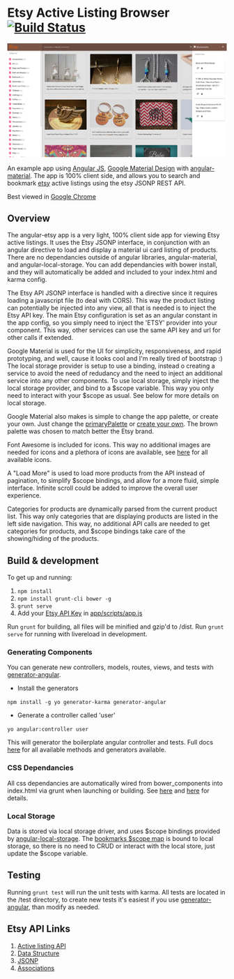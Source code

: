 # Etsy Active Listing Browser [![Build Status](https://travis-ci.org/mlabieniec/angular-etsy.svg)](https://travis-ci.org/mlabieniec/angular-etsy)

![Screenshot](https://raw.githubusercontent.com/mlabieniec/angular-etsy/master/app/images/screenshot.png "Screenshot")

An example app using [Angular JS](https://angularjs.org), [Google Material Design](http://www.google.com/design/spec/material-design/introduction.html) with [angular-material](https://material.angularjs.org). The app is 100% client side, and allows you to search and bookmark [etsy](https://etsy.com) active listings using the etsy JSONP REST API.

Best viewed in [Google Chrome](https://google.com/chrome)

## Overview
The angular-etsy app is a very light, 100% client side app for viewing Etsy active listings. It uses the Etsy JSONP interface, in conjunction with an angular directive to load and display a material ui card listing of products. There are no dependancies outside of angular libraries, angular-material, and angular-local-storage. You can add dependancies with bower install, and they will automatically be added and included to your index.html and karma config.

The Etsy API JSONP interface is handled with a directive since it requires loading a javascript file (to deal with CORS). This way the product listing can potentially be injected into any view, all that is needed is to inject the Etsy API key. The main Etsy configuration is set as an angular constant in the app config, so you simply need to inject the 'ETSY' provider into your component. This way, other services can use the same API key and url for other calls if extended. 

Google Material is used for the UI for simplicity, responsiveness, and rapid prototyping, and well, cause it looks cool and I'm really tired of bootstrap :) The local storage provider is setup to use a binding, instead o creating a service to avoid the need of redudancy and the need to inject an additional service into any other components. To use local storage, simply inject the local storage provider, and bind to a $scope variable. This way you only need to interact with your $scope as usual. See below for more details on local storage.

Google Material also makes is simple to change the app palette, or create your own. Just change the [primaryPalette](https://github.com/mlabieniec/angular-etsy/blob/master/app/scripts/app.js#L28) or [create your own](https://material.angularjs.org/#/Theming/03_configuring_a_theme). The brown palette was chosen to match better the Etsy brand.

Font Awesome is included for icons. This way no additional images are needed for icons and a plethora of icons are available, see [here](http://fortawesome.github.io/Font-Awesome/icons/) for all available icons.

A "Load More" is used to load more products from the API instead of pagination, to simplify $scope bindings, and allow for a more fluid, simple interface. Infinite scroll could be added to improve the overall user experience.

Categories for products are dynamically parsed from the current product list. This way only categories that are displaying products are listed in the left side navigation. This way, no additional API calls are needed to get categories for products, and $scope bindings take care of the showing/hiding of the products.

## Build & development

To get up and running:

1. `npm install`
2. `npm install grunt-cli bower -g`
3. `grunt serve`
4. Add your [Etsy API Key](https://www.etsy.com/developers/register) in [app/scripts/app.js](https://github.com/mlabieniec/angular-etsy/blob/master/app/scripts/app.js#L43)

Run `grunt` for building, all files will be minified and gzip'd to /dist. Run `grunt serve` for running with livereload in development.

### Generating Components
You can generate new controllers, models, routes, views, and tests with [generator-angular](https://github.com/yeoman/generator-angular).

 - Install the generators 

`npm install -g yo generator-karma generator-angular`

 - Generate a controller called 'user'

`yo angular:controller user`

This will generator the boilerplate angular controller and tests. Full docs [here](https://github.com/yeoman/generator-angular) for all available methods and generators available.

### CSS Dependancies
All css dependancies are automatically wired from bower_components into index.html via grunt when launching or building. See [here](https://github.com/mlabieniec/angular-etsy/blob/master/app/index.html#L11) and [here](https://github.com/mlabieniec/angular-etsy/blob/master/Gruntfile.js#L179) for details.

### Local Storage
Data is stored via local storage driver, and uses $scope bindings provided by [angular-local-storage](https://github.com/grevory/angular-local-storage). The [bookmarks $scope map](https://github.com/mlabieniec/angular-etsy/blob/master/app/scripts/controllers/main.js#L13) is bound to local storage, so there is no need to CRUD or interact with the local store, just update the $scope variable.

## Testing

Running `grunt test` will run the unit tests with karma. All tests are located in the /test directory, to create new tests it's easiest if you use [generator-angular](https://github.com/yeoman/generator-angular), than modify as needed.

## Etsy API Links

1. [Active listing API](https://www.etsy.com/developers/documentation/reference/listing#method_findalllistingactive)
2. [Data Structure](https://www.etsy.com/developers/documentation/reference/listing#section_fields)
3. [JSONP](https://www.etsy.com/developers/documentation/getting_started/jsonp#section_using_the_jsonp_interface_with_javascript)
4. [Associations](https://www.etsy.com/developers/documentation/getting_started/resources#section_associations)
